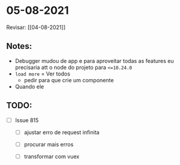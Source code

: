# 05-08-2021

Revisar: [[04-08-2021]]

## Notes:
- Debugger mudou de app e para aproveitar todas as features eu precisaria att o node do projeto para `<=10.24.0`
- `load more` = Ver todos
  - pedir para que crie um componente
- Quando ele 

## TODO:
* [ ] Issue 815
  * [ ] ajustar erro de request infinita
  * [ ] procurar mais erros
  * [ ] transformar com vuex


